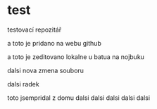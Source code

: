 # test
testovací repozitář

a toto je pridano na webu github

a toto je zeditovano lokalne u batua na nojbuku

dalsi nova zmena souboru

dalsi radek

toto jsempridal z domu
dalsi dalsi dalsi dalsi dalsi